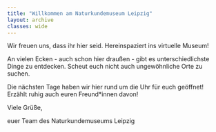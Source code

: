 ```yaml
---
title: "Willkommen am Naturkundemuseum Leipzig"
layout: archive
classes: wide
---
```


Wir freuen uns, dass ihr hier seid. Hereinspaziert ins virtuelle Museum!

An vielen Ecken - auch schon hier draußen - gibt es unterschiedlichste Dinge zu entdecken. Scheut euch nicht auch ungewöhnliche Orte zu suchen. 

Die nächsten Tage haben wir hier rund um die Uhr für euch geöffnet! Erzählt ruhig auch euren Freund*innen davon!


Viele Grüße,

euer Team des Naturkundemuseums Leipzig
